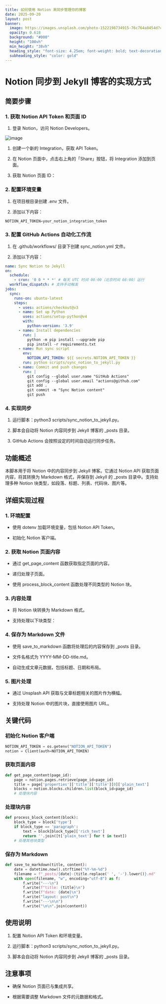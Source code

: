 ```yaml
---
title: 如何使用 Notion 来同步管理你的博客
date: 2025-09-20
layout: post
banner:
  image: https://images.unsplash.com/photo-1522198734915-76c764a8454d?crop=entropy&cs=tinysrgb&fit=max&fm=jpg&ixid=M3w2OTIwMzJ8MHwxfHJhbmRvbXx8fHx8fHx8fDE3NTgzNDk3MDd8&ixlib=rb-4.1.0&q=80&w=1080
  opacity: 0.618
  background: "#000"
  height: "100vh"
  min_height: "38vh"
  heading_style: "font-size: 4.25em; font-weight: bold; text-decoration: underline"
  subheading_style: "color: gold"
---
```


# Notion 同步到 Jekyll 博客的实现方式

## 简要步骤

### 1. 获取 Notion API Token 和页面 ID

1. 登录 Notion，访问 Notion Developers。

![image](https://prod-files-secure.s3.us-west-2.amazonaws.com/a7a0cc5a-89b9-4cda-8686-1fba0ca52f40/d19c1afe-dea5-4312-9333-786b0ba83054/image.png?X-Amz-Algorithm=AWS4-HMAC-SHA256&X-Amz-Content-Sha256=UNSIGNED-PAYLOAD&X-Amz-Credential=ASIAZI2LB4665IM5QO2B%2F20250920%2Fus-west-2%2Fs3%2Faws4_request&X-Amz-Date=20250920T062826Z&X-Amz-Expires=3600&X-Amz-Security-Token=IQoJb3JpZ2luX2VjEG4aCXVzLXdlc3QtMiJGMEQCIEm3jyKbXE8Bdwhe%2BVMoU5ieEaQ%2FHK5EnLZV2v%2Bmym%2F3AiAkpm8pcwXm7c82uoVPk6s1QbGjBomtYbOqISmWSgbacSqIBAjn%2F%2F%2F%2F%2F%2F%2F%2F%2F%2F8BEAAaDDYzNzQyMzE4MzgwNSIMlR7e9NPmonmGd6dLKtwDCqJuPPbdrN9piJvZC7alw%2BQivWqp2KKP23pnGC9mT4%2FfhMKZ9I%2BG%2FHYEgYjcX13M6IcHat0jsQS2mGinDh8H6Yo%2F7Dwa4G5kyjuG3smPXeafKK%2B0%2FpMGeyRa3nv63RHLiDdH3Tf%2BpV7ZDeWd9nRfJOr3fDhqj1MwbkDrUHoG1Io42kKDwiy6sMAIm1IE%2BpoIW1uSlhbvnxF4OSezaOBfwNO4U08h8J2NCJedvQ8GQfI2m4%2FYHZYg84qs9GCnQFcbD8looSo2TEepkZmlQkt17dcHknUO5g7XqiAhlYRRaeMO2yOv8SN9v760TL9A2gWbb0RQ4gXa%2FRdzzq32jvycNAC1vjmCVjTpJfozYYkEiwpxHjfqxFFvy6aLADoXXO0F0Q5nfs09Wi6f7%2B%2F%2FlKkbe77cy%2BNVuYEZ6I3CfUNa3KPZsO9BTFOC6VQ07m1xT6kektRXp3UKWSR27MlAihBIKXEluajh4geULJQWJDkvpmcf88VXPx4D64CSTSB9gy%2Bsp81ijV%2FoZ%2B%2FqeSln%2Fzp2Y1RtKcfaW5UhZZgzLuyM7uV5UuWa5ZIdxayIs1ZRobAFgvSdsNy%2FsG9mnEbvSM0dMnET7uv7f%2FbalnEl8ahm1PemauNuBR0rym%2BK5VEw7vq4xgY6pgFx1w9oKjV9%2B1FwUZmZKGITtmzJBlCDWGqNCM99QBNQm8KGQp1CyEWNze0jpb69WUdq91CTAItDakACdHOmS8aWxRL%2FvoGgPhoP3ESjG2LH82QwHsh3nM1jRR54gwlezSZT7gmKVYPy6oUUQaJE3SImgYYtZxLyE3AjVyNdyX4Ha1Dn%2BgAozjuklGp0xDhWyCIOckx1rrXNIUDUxI%2FP5tExFZzdrViQ&X-Amz-Signature=bf081de23744e9e46803698256149f145a00ab235773baec7a1f449ea11d1ecb&X-Amz-SignedHeaders=host&x-amz-checksum-mode=ENABLED&x-id=GetObject)

1. 创建一个新的 Integration，获取 API Token。

1. 在 Notion 页面中，点击右上角的「Share」按钮，将 Integration 添加到页面。

1. 获取 Notion 页面 ID：


### 2. 配置环境变量

1. 在项目根目录创建 .env 文件。

1. 添加以下内容：

```javascript
NOTION_API_TOKEN=your_notion_integration_token
```

### 3. 配置 GitHub Actions 自动化工作流

1. 在 .github/workflows/ 目录下创建 sync_notion.yml 文件。

1. 添加以下内容：

```yaml
name: Sync Notion to Jekyll
on:
  schedule:
    - cron: '0 0 * * *' # 每天 UTC 时间 00:00（北京时间 08:00）运行
  workflow_dispatch: # 支持手动触发
jobs:
  sync:
    runs-on: ubuntu-latest
    steps:
      - uses: actions/checkout@v3
      - name: Set up Python
        uses: actions/setup-python@v4
        with:
          python-version: '3.9'
      - name: Install dependencies
        run: |
          python -m pip install --upgrade pip
          pip install -r requirements.txt
      - name: Run sync script
        env:
          NOTION_API_TOKEN: ${{ secrets.NOTION_API_TOKEN }}
        run: python scripts/sync_notion_to_jekyll.py
      - name: Commit and push changes
        run: |
          git config --global user.name "GitHub Actions"
          git config --global user.email "actions@github.com"
          git add .
          git commit -m "Sync Notion content"
          git push
```

### 4. 实现同步

1. 运行脚本：python3 scripts/sync_notion_to_jekyll.py。

1. 脚本会自动将 Notion 内容同步到 Jekyll 博客的 _posts 目录。

1. GitHub Actions 会按照设定的时间自动运行同步任务。

## 功能概述

本脚本用于将 Notion 中的内容同步到 Jekyll 博客。它通过 Notion API 获取页面内容，将其转换为 Markdown 格式，并保存到 Jekyll 的 _posts 目录中。支持处理多种 Notion 块类型，如段落、标题、列表、代码块、图片等。

## 详细实现过程

### 1. 环境配置

- 使用 dotenv 加载环境变量，包括 Notion API Token。

- 初始化 Notion 客户端。

### 2. 获取 Notion 页面内容

- 通过 get_page_content 函数获取指定页面的内容。

- 递归处理子页面。

- 使用 process_block_content 函数处理不同类型的 Notion 块。

### 3. 内容处理

- 将 Notion 块转换为 Markdown 格式。

- 支持处理以下块类型：


### 4. 保存为 Markdown 文件

- 使用 save_to_markdown 函数将处理后的内容保存到 _posts 目录。

- 文件名格式为 YYYY-MM-DD-title.md。

- 自动生成文章元数据，包括标题、日期和布局。

### 5. 图片处理

- 通过 Unsplash API 获取与文章标题相关的图片作为横幅。

- 支持处理 Notion 中的图片块，直接使用图片 URL。

## 关键代码

### 初始化 Notion 客户端

```python
NOTION_API_TOKEN = os.getenv("NOTION_API_TOKEN")
notion = Client(auth=NOTION_API_TOKEN)
```

### 获取页面内容

```python
def get_page_content(page_id):
    page = notion.pages.retrieve(page_id=page_id)
    title = page['properties']['title']['title'][0]['plain_text']
    blocks = notion.blocks.children.list(block_id=page_id)
    # 处理块内容
```

### 处理块内容

```python
def process_block_content(block):
    block_type = block['type']
    if block_type == 'paragraph':
        text = block[block_type]['rich_text']
        return ''.join([t['plain_text'] for t in text])
    # 处理其他块类型
```

### 保存为 Markdown

```python
def save_to_markdown(title, content):
    date = datetime.now().strftime("%Y-%m-%d")
    filename = f"_posts/{date}-{title.replace(' ', '-').lower()}.md"
    with open(filename, "w", encoding="utf-8") as f:
        f.write("---\n")
        f.write(f"title: {title}\n")
        f.write(f"date: {date}\n")
        f.write("layout: post\n")
        f.write("---\n\n")
        f.write("\n\n".join(content))
```

## 使用说明

1. 配置 Notion API Token 和环境变量。

1. 运行脚本：python3 scripts/sync_notion_to_jekyll.py。

1. 脚本会自动将 Notion 内容同步到 Jekyll 博客的 _posts 目录。

## 注意事项

- 确保 Notion 页面已与集成共享。

- 根据需要调整 Markdown 文件的元数据和格式。